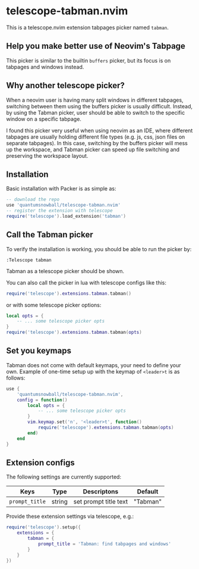 # telescope-tabman.nvim

This is a telescope.nvim extension tabpages picker named `tabman`.

## Help you make better use of Neovim's Tabpage

This picker is similar to the builtin `buffers` picker, but its focus is on tabpages and windows instead.

## Why another telescope picker?
When a neovim user is having many split windows in different tabpages, switching between them using the buffers picker is usually difficult. Instead, by using the Tabman picker, user should be able to switch to the specific window on a specific tabpage.

I found this picker very useful when using neovim as an IDE, where different tabpages are usually holding different file types (e.g. js, css, json files on separate tabpages). In this case, switching by the buffers picker will mess up the workspace, and Tabman picker can speed up file switching and preserving the workspace layout.

## Installation
Basic installation with Packer is as simple as:
```lua
-- download the repo
use 'quantumsnowball/telescope-tabman.nvim'
-- register the extension with telescope
require('telescope').load_extension('tabman')
```

## Call the Tabman picker
To verify the installation is working, you should be able to run the picker by:
```vim
:Telescope tabman
```
Tabman as a telescope picker should be shown.

You can also call the picker in lua with telescope configs like this:
```lua
require('telescope').extensions.tabman.tabman()
```

or with some telescope picker options:
```lua
local opts = {
    -- ... some telescope picker opts
}
require('telescope').extensions.tabman.tabman(opts)
```

## Set you keymaps
Tabman does not come with default keymaps, your need to define your own. Example of one-time setup up with the keymap of `<leader>t` is as follows:
```lua
use {
    'quantumsnowball/telescope-tabman.nvim',
    config = function()
        local opts = {
            -- ... some telescope picker opts
        }
        vim.keymap.set('n', '<leader>t', function()
            require('telescope').extensions.tabman.tabman(opts)
        end)
    end
}
```

## Extension configs

The following settings are currently supported:

|Keys          |Type      |Descriptons          |Default  |
|-             |-         |-                    |-        |
|`prompt_title`|string    |set prompt title text|"Tabman" |

Provide these extension settings via telescope, e.g.:
```lua
require('telescope').setup({
    extensions = {
        tabman = {
            prompt_title = 'Tabman: find tabpages and windows'
        }
    } 
})
```

